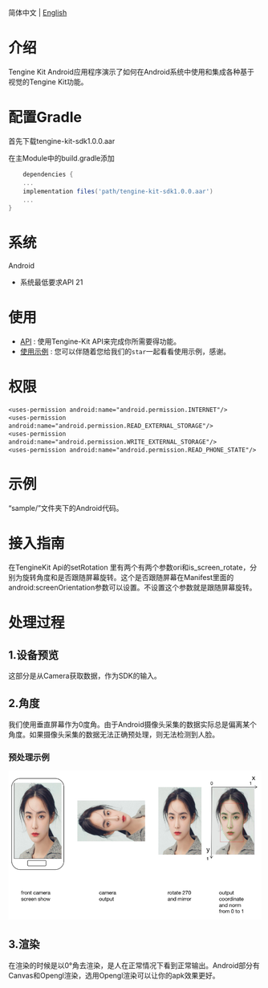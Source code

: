 简体中文 | [English](../README.md)

# 介绍
Tengine Kit Android应用程序演示了如何在Android系统中使用和集成各种基于视觉的Tengine Kit功能。

# 配置Gradle
首先下载tengine-kit-sdk1.0.0.aar

在主Module中的build.gradle添加
```groovy
    dependencies {
    ...
    implementation files('path/tengine-kit-sdk1.0.0.aar')
    ...
}
```           

# 系统
Android
- 系统最低要求API 21

# 使用
- [API](Android_api_CN.md) : 使用Tengine-Kit API来完成你所需要得功能。
- [使用示例](Usage.md) : 您可以伴随着您给我们的```star```一起看看使用示例，感谢。

# 权限
``` permission
<uses-permission android:name="android.permission.INTERNET"/>
<uses-permission android:name="android.permission.READ_EXTERNAL_STORAGE"/>
<uses-permission android:name="android.permission.WRITE_EXTERNAL_STORAGE"/>
<uses-permission android:name="android.permission.READ_PHONE_STATE"/>
```

# 示例
“sample/”文件夹下的Android代码。
# 接入指南
在TengineKit Api的setRotation 里有两个有两个参数ori和is_screen_rotate，分别为旋转角度和是否跟随屏幕旋转。这个是否跟随屏幕在Manifest里面的android:screenOrientation参数可以设置。不设置这个参数就是跟随屏幕旋转。
# 处理过程
## 1.设备预览
这部分是从Camera获取数据，作为SDK的输入。
## 2.角度
我们使用垂直屏幕作为0度角。由于Android摄像头采集的数据实际总是偏离某个角度。如果摄像头采集的数据无法正确预处理，则无法检测到人脸。

### 预处理示例
![](../image/rotateexample.png)

## 3.渲染
在渲染的时候是以0°角去渲染，是人在正常情况下看到正常输出。Android部分有Canvas和Opengl渲染，选用Opengl渲染可以让你的apk效果更好。
